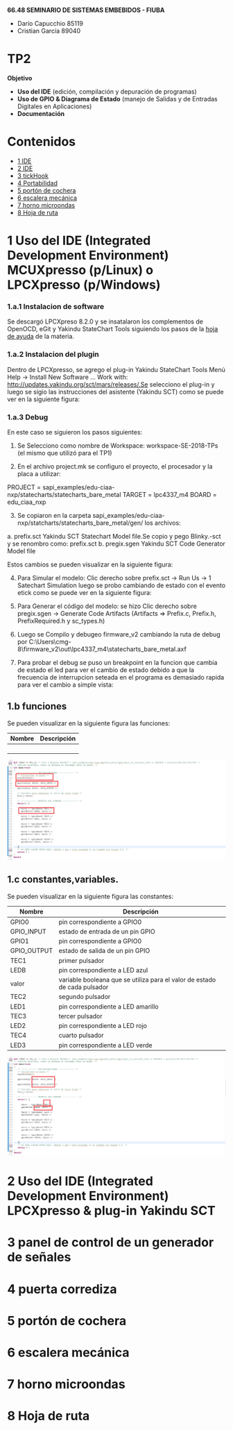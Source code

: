 ﻿**66.48 SEMINARIO DE SISTEMAS EMBEBIDOS - FIUBA**
- Darío Capucchio 85119
- Cristian García 89040
# TP2

**Objetivo**
- **Uso del IDE** (edición, compilación y depuración de programas) 
- **Uso de GPIO & Diagrama de Estado** (manejo de Salidas y de Entradas Digitales en Aplicaciones) 
- **Documentación**

# Contenidos
- [1 IDE](#1-Uso-del-IDE-(Integrated-Development-Environment)-MCUXpresso-(p/Linux)-o-LPCXpresso-(p/Windows))
- [2 IDE](#2-Uso-del-IDE-(Integrated-Development-Environment)-LPCXpresso-&-plug-in-Yakindu-SCT)
- [3 tickHook](#3-panel-de-control-de-un-generador-de-señales)
- [4 Portabilidad](#4-puerta-corrediza)
- [5 portón de cochera](#5-portón-de-cochera)
- [6 escalera mecánica ](#6-escalera-mecánica)
- [7 horno microondas](#7-horno-microondas)
- [8 Hoja de ruta](#8-hoja-de-ruta)

# 1 Uso del IDE (Integrated Development Environment) MCUXpresso (p/Linux) o LPCXpresso (p/Windows) 

### 1.a.1 Instalacion de software

Se descargó LPCXpreso 8.2.0 y se insatalaron los complementos de OpenOCD, eGit y Yakindu StateChart Tools siguiendo los pasos de la [hoja de ayuda](https://campus.fi.uba.ar/pluginfile.php/307047/mod_resource/content/5/Sistemas_Embebidos-2019_2doC-Instalacion_de_Herramientas-Cruz.pdf) de la materia.

### 1.a.2 Instalacion del plugin  

Dentro de LPCXpresso, se agrego el plug-in Yakindu StateChart Tools Menú Help → Install New Software … Work with: http://updates.yakindu.org/sct/mars/releases/.Se selecciono el plug-in y luego se sigio las instrucciones del asistente (Yakindu SCT)
como se puede ver en la siguiente figura:

### 1.a.3 Debug

En este caso se siguieron los pasos siguientes:

1. Se Selecciono como nombre de Workspace: workspace-SE-2018-TPs (el mismo que utilizó para el TP1)

2. En el archivo project.mk se configuro el proyecto, el procesador y la placa a utilizar:

PROJECT = sapi_examples/edu-ciaa-nxp/statecharts/statecharts_bare_metal
TARGET = lpc4337_m4
BOARD = edu_ciaa_nxp

3. Se copiaron en la carpeta sapi_examples/edu-ciaa-nxp/statcharts/statecharts_bare_metal/gen/ los
archivos:

a. prefix.sct Yakindu SCT Statechart Model file.Se copio y pego Blinky.-sct y  se renombro como: prefix.sct
b. pregix.sgen Yakindu SCT Code Generator Model file

Estos cambios se pueden visualizar en la siguiente figura:



4. Para Simular el modelo: Clic derecho sobre prefix.sct -> Run Us -> 1 Satechart Simulation luego se probo cambiando de estado con el evento etick como se puede ver en la siguiente figura:



5. Para Generar el código del modelo: se hizo Clic derecho sobre pregix.sgen -> Generate Code Artifacts (Artifacts =>
Prefix.c, Prefix.h, PrefixRequired.h y sc_types.h)

6. Luego se Compilo y debugeo firmware_v2 cambiando la ruta de debug por C:\Users\cmg-8\firmware_v2\out\lpc4337_m4\statecharts_bare_metal.axf

7. Para probar el debug se puso un breakpoint en la funcion que cambia de estado el led para ver el cambio de estado debido a que la frecuencia de interrupcion seteada en el programa es demasiado rapida para ver el cambio a simple vista:




## 1.b funciones 

Se pueden visualizar en la siguiente figura las funciones:

| Nombre | Descripción |
| ------ | ----------- |
|  |  |
||  |
||  |
| |  |

![Imagen Switches_leds_funciones_2_b_1](https://raw.githubusercontent.com/DarioCapu/TP1/master/Imagenes/Switches_leds_funciones_2_b_1.png)

## 1.c constantes,variables.

Se pueden visualizar en la siguiente figura las constantes:

| Nombre | Descripción |
| ------ | ----------- |
| GPIO0 | pin correspondiente a GPIO0 |
| GPIO_INPUT | estado de entrada de un pin GPIO |
| GPIO1 | pin correspondiente a GPIO0 |
| GPIO_OUTPUT | estado de salida de un pin GPIO |
| TEC1 | primer pulsador |
| LEDB | pin correspondiente a LED azul |
| valor | variable booleana que se utiliza para el valor de estado de cada pulsador |
| TEC2 | segundo pulsador |
| LED1 | pin correspondiente a LED amarillo|
| TEC3 | tercer pulsador |
| LED2 | pin correspondiente a LED rojo |
| TEC4 | cuarto pulsador |
| LED3 | pin correspondiente a LED verde |



![Imagen Switches_leds_variables_constantes_2_b_2](https://raw.githubusercontent.com/DarioCapu/TP1/master/Imagenes/Switches_leds_variables_constantes_2_b_2.png)


# 2 Uso del IDE (Integrated Development Environment) LPCXpresso & plug-in Yakindu SCT

# 3 panel de control de un generador de señales

# 4 puerta corrediza

# 5 portón de cochera

# 6 escalera mecánica 

# 7 horno microondas

# 8 Hoja de ruta

